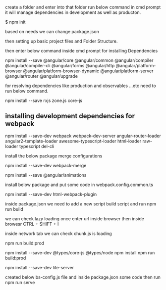 create a folder and enter into that folder run below command in cmd prompt it will manage dependencies in development as well as producton.


$ npm init


based on needs we can change package.json

then setting up basic project files and Folder Structure.

then enter below command inside cmd prompt for installing Dependencies


npm install --save @angular/core @angular/common @angular/compiler @angular/compiler-cli @angular/forms @angular/http @angular/platform-browser @angular/platform-browser-dynamic @angular/platform-server @angular/router @angular/upgrade 


for resolving dependencies like production and observables ...etc need to run below command.

npm install --save rxjs zone.js core-js



installing development dependencies for webpack
----------------------------------------
 npm install --save-dev webpack webpack-dev-server angular-router-loader angular2-template-loader awesome-typescript-loader html-loader raw-loader typescript del-cli


install the below package merge configurations

 npm install --save-dev webpack-merge

 npm install --save @angular/animations

install below package and put some code in webpack.config.common.ts


 npm install --save-dev html-webpack-plugin




 inside package.json we need to add a new script  build script
 and run 
 npm run build

 we can check lazy loading once enter url inside browser then inside browesr  CTRL + SHIFT + I

 inside network tab 
 we can check 
 chunk.js is loading 




 npm run build:prod

 npm install --save-dev @types/core-js @types/node
npm install
npm run build:prod

npm install --save-dev lite-server


created below bs-config.js file and inside package.json  some code then run 
npm run serve
